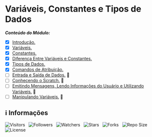 <!-- Título -->
# Variáveis, Constantes e Tipos de Dados

***Conteúdo do Módulo:***

* [x] [Introdução.](https://github.com/Devsgeeknerd/cla-int-var-con-tip-dad-log-par-pro-com-bas)
* [x] [Variáveis.](https://github.com/Devsgeeknerd/cla-var-var-con-tip-dad-log-par-pro-com-bas)
* [x] [Constantes.](https://github.com/Devsgeeknerd/cla-con-var-con-tip-dad-log-par-pro-com-bas)
* [x] [Diferença Entre Variáveis e Constantes.](https://github.com/Devsgeeknerd/cla-dif-ent-var-con-var-con-tip-dad-log-par-pro-com-bas)
* [x] [Tipos de Dados.](https://github.com/Devsgeeknerd/cla-tip-dad-var-con-tip-dad-log-par-pro-com-bas)
* [x] [Comandos de Atribuição.](https://github.com/Devsgeeknerd/cla-com-atr-var-con-tip-dad-log-par-pro-com-bas)
* [ ] [Entrada e Saída de Dados.](https://github.com/Devsgeeknerd/cla-ent-sai-dad-var-con-tip-dad-log-par-pro-com-bas) &#128679;
* [ ] [Conhecendo o Scratch.](https://github.com/Devsgeeknerd/cla-con-scr-var-con-tip-dad-log-par-pro-com-bas) &#128679;
* [ ] [Emitindo Mensagens, Lendo Informações do Usuário e Utilizando Variáveis.](https://github.com/Devsgeeknerd/cla-emt-men-len-inf-usu-uti-var-var-con-tip-dad-log-par-pro-com-bas) &#128679;
* [ ] [Manipulando Variáveis.](https://github.com/Devsgeeknerd/cla-man-var-var-con-tip-dad-log-par-pro-com-bas) &#128679;

<!-- Information -->
## &#8505; Informações

![Visitors](https://api.visitorbadge.io/api/visitors?path=Devsgeeknerd%2Fmod-var-con-tip-dad-log-par-pro-com-bas&label=Visitantes&labelColor=%23f9e64f&countColor=%23008000&style=plastic "Total de Visitas")
&nbsp;
![Followers](https://img.shields.io/github/followers/Devsgeeknerd?style=p&label=Seguidores&labelColor=f9e64f&color=008000 "Total de Seguidores")
&nbsp;
![Watchers](https://img.shields.io/github/watchers/Devsgeeknerd/mod-var-con-tip-dad-log-par-pro-com-bas?style=p&label=Observadores&labelColor=f9e64f&color=008000 "Total de Observadores")
&nbsp;
![Stars](https://img.shields.io/github/stars/Devsgeeknerd/mod-var-con-tip-dad-log-par-pro-com-bas?style=p&label=Estrelas&labelColor=f9e64f&color=008000 "Total de Estrelas")
&nbsp;
![Forks](https://img.shields.io/github/forks/Devsgeeknerd/mod-var-con-tip-dad-log-par-pro-com-bas?style=p&label=Bifurcações&labelColor=f9e64f&color=008000 "Total de Bifurcações")
&nbsp;
![Repo Size](https://img.shields.io/github/repo-size/Devsgeeknerd/mod-var-con-tip-dad-log-par-pro-com-bas?style=p&label=Tamanho&labelColor=f9e64f&color=008000& "Tamanho do Repositório")
&nbsp;
![License](https://img.shields.io/github/license/Devsgeeknerd/mod-var-con-tip-dad-log-par-pro-com-bas?style=p&label=Licença&labelColor=f9e64f&color=008000 "Licença do Repositório")
